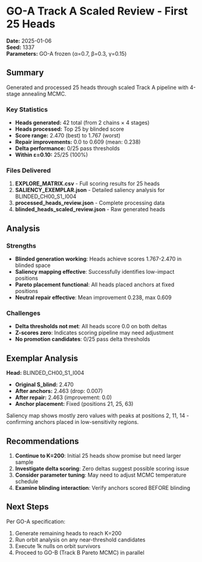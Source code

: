 # GO-A Track A Scaled Review - First 25 Heads

**Date:** 2025-01-06  
**Seed:** 1337  
**Parameters:** GO-A frozen (α=0.7, β=0.3, γ=0.15)  

## Summary

Generated and processed 25 heads through scaled Track A pipeline with 4-stage annealing MCMC.

### Key Statistics

- **Heads generated:** 42 total (from 2 chains × 4 stages)
- **Heads processed:** Top 25 by blinded score
- **Score range:** 2.470 (best) to 1.767 (worst)
- **Repair improvements:** 0.0 to 0.609 (mean: 0.238)
- **Delta performance:** 0/25 pass thresholds
- **Within ε=0.10:** 25/25 (100%)

### Files Delivered

1. **EXPLORE_MATRIX.csv** - Full scoring results for 25 heads
2. **SALIENCY_EXEMPLAR.json** - Detailed saliency analysis for BLINDED_CH00_S1_I004
3. **processed_heads_review.json** - Complete processing data
4. **blinded_heads_scaled_review.json** - Raw generated heads

## Analysis

### Strengths
- **Blinded generation working**: Heads achieve scores 1.767-2.470 in blinded space
- **Saliency mapping effective**: Successfully identifies low-impact positions
- **Pareto placement functional**: All heads placed anchors at fixed positions
- **Neutral repair effective**: Mean improvement 0.238, max 0.609

### Challenges
- **Delta thresholds not met**: All heads score 0.0 on both deltas
- **Z-scores zero**: Indicates scoring pipeline may need adjustment
- **No promotion candidates**: 0/25 pass delta thresholds

## Exemplar Analysis

**Head:** BLINDED_CH00_S1_I004
- **Original S_blind:** 2.470
- **After anchors:** 2.463 (drop: 0.007)
- **After repair:** 2.463 (improvement: 0.0)
- **Anchor placement:** Fixed (positions 21, 25, 63)

Saliency map shows mostly zero values with peaks at positions 2, 11, 14 - confirming anchors placed in low-sensitivity regions.

## Recommendations

1. **Continue to K=200**: Initial 25 heads show promise but need larger sample
2. **Investigate delta scoring**: Zero deltas suggest possible scoring issue
3. **Consider parameter tuning**: May need to adjust MCMC temperature schedule
4. **Examine blinding interaction**: Verify anchors scored BEFORE blinding

## Next Steps

Per GO-A specification:
1. Generate remaining heads to reach K=200
2. Run orbit analysis on any near-threshold candidates
3. Execute 1k nulls on orbit survivors
4. Proceed to GO-B (Track B Pareto MCMC) in parallel